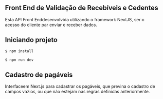 ## Front End de Validação de Recebíveis e Cedentes

Esta API Front Enddesenvolvida utilizando o framework NextJS, ser o acesso do cliente par enviar e receber dados.

## Iniciando projeto

```bash
$ npm install

$ npm run dev
```

## Cadastro de pagáveis

Interfaceem Next.js para cadastrar os pagáveis, que previna o cadastro de campos vazios, ou que não estejam nas regras definidas anteriormente.
